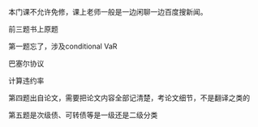 本门课不允许免修，课上老师一般是一边闲聊一边百度搜新闻。



前三题书上原题

第一题忘了，涉及conditional VaR

巴塞尔协议

计算违约率

第四题出自论文，需要把论文内容全部记清楚，考论文细节，不是翻译之类的

第五题是次级债、可转债等是一级还是二级分类